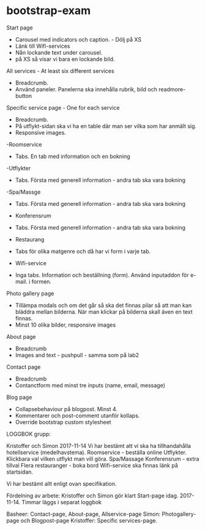 # bootstrap-exam


Start page
 - Carousel med indicators och caption. - Dölj på XS
 - Länk till Wifi-services
 - Nån lockande text under carousel.
 - på XS så visar vi bara en lockande bild.

All services - At least six different services
 - Breadcrumb.
 - Använd paneler. Panelerna ska innehålla rubrik, bild och readmore-button


Specific service page - One for each service
 - Breadcrumb.
 - På utflykt-sidan ska vi ha en table där man ser vilka som har anmält sig.
 - Responsive images.
 
  -Roomservice
   - Tabs. En tab med information och en bokning
   
  -Utflykter
   - Tabs. Första med generell information - andra tab ska vara bokning
   
  -Spa/Massge
   - Tabs. Första med generell information - andra tab ska vara bokning
   
  - Konferensrum
   - Tabs. Första med generell information - andra tab ska vara bokning
   
  - Restaurang
   - Tabs för olika matgenre och då har vi form i varje tab.
   
  - Wifi-service
   - Inga tabs. Information och beställning (form). Använd inputaddon för e-mail. i formen.
   
  
  
Photo gallery page
 - Tillämpa modals och om det går så ska det finnas pilar så att man kan bläddra mellan bilderna. När man klickar på bilderna skall även en text finnas.
 - Minst 10 olika bilder, responsive images

About page
 - Breadcrumb
 - Images and text - pushpull - samma som på lab2


Contact page
 - Breadcrumb
 - Contanctform med minst tre inputs (name, email, message)

Blog page
 - Collapsebehaviour på blogpost. Minst 4.
 - Kommentarer och post-comment utanför kollaps.
 - Override bootstrap custom stylesheet



LOGGBOK grupp:

Kristoffer och Simon 2017-11-14
Vi har bestämt att vi ska ha tillhandahålla hotellservice (medelhavstema).
Roomservice - beställa online
Utflykter. Klickbara val vilken utflykt man vill göra.
Spa/Massage
Konferensrum - extra tillval
Flera restauranger - boka bord
Wifi-service ska finnas länk på startsidan.

Vi har bestämt allt enligt ovan specifikation.

Fördelning av arbete:
Kristoffer och Simon gör klart Start-page idag. 2017-11-14. Timmar läggs i separat loggbok

Basheer: Contact-page, About-page, Allservice-page
Simon: Photogallery-page och Blogpost-page
Kristoffer: Specific services-page.



